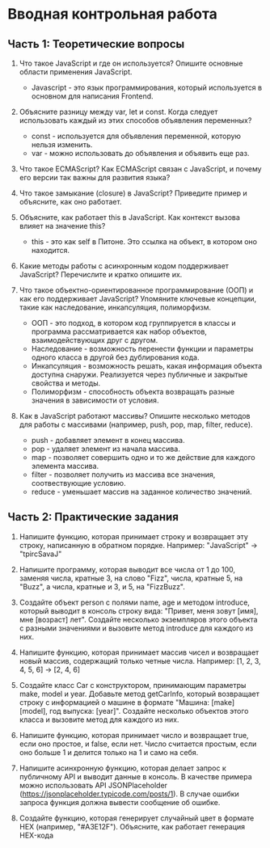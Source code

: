 # Вводная контрольная работа
## Часть 1: Теоретические вопросы

1. Что такое JavaScript и где он используется? Опишите основные области применения JavaScript.
   - Javascript - это язык программирования, который используется в основном для написания Frontend.

2. Объясните разницу между var, let и const. Когда следует использовать каждый из этих способов объявления переменных?
   - const - используется для объявления переменной, которую нельзя изменить.
   - var - можно использовать до объявления и объявить еще раз.

3. Что такое ECMAScript? Как ECMAScript связан с JavaScript, и почему его версии так важны для развития языка?

4. Что такое замыкание (closure) в JavaScript? Приведите пример и объясните, как оно работает.

5. Объясните, как работает this в JavaScript. Как контекст вызова влияет на значение this?
    - this - это как self в Питоне. Это ссылка на объект, в котором оно находится.

6. Какие методы работы с асинхронным кодом поддерживает JavaScript? Перечислите и кратко опишите их.

7. Что такое объектно-ориентированное программирование (ООП) и как его поддерживает JavaScript? Упомяните ключевые концепции, такие как наследование, инкапсуляция, полиморфизм.
    - ООП - это подход, в котором код группируется в классы и программа рассматривается как набор объектов, взаимодействующих друг с другом.
    - Наследование - возможность перенести функции и параметры одного класса в другой без дублирования кода.
    - Инкапсуляция - возможность решать, какая информация объекта доступна снаружи. Реализуется через публичные и закрытые свойства и методы.
    - Полиморфизм - способность объекта возвращать разные значения в зависимости от условия.

8. Как в JavaScript работают массивы? Опишите несколько методов для работы с массивами (например, push, pop, map, filter, reduce).
    - push - добавляет элемент в конец массива.
    - pop - удаляет элемент из начала массива.
    - map - позволяет совершить одно и то же действие для каждого элемента массива.
    - filter - позволяет получить из массива все значения, соотвествующие условию.
    - reduce - уменьшает массив на заданное количество значений.

## Часть 2: Практические задания
1. Напишите функцию, которая принимает строку и возвращает эту строку, написанную в обратном порядке. Например: "JavaScript" → "tpircSavaJ"

2. Напишите программу, которая выводит все числа от 1 до 100, заменяя числа, кратные 3, на слово "Fizz", числа, кратные 5, на "Buzz", а числа, кратные и 3, и 5, на "FizzBuzz".

3. Создайте объект person с полями name, age и методом introduce, который выводит в консоль строку вида: "Привет, меня зовут [имя], мне [возраст] лет". Создайте несколько экземпляров этого объекта с разными значениями и вызовите метод introduce для каждого из них.

4. Напишите функцию, которая принимает массив чисел и возвращает новый массив, содержащий только четные числа. Например: [1, 2, 3, 4, 5, 6] → [2, 4, 6]

5. Создайте класс Car с конструктором, принимающим параметры make, model и year. Добавьте метод getCarInfo, который возвращает строку с информацией о машине в формате "Машина: [make] [model], год выпуска: [year]". Создайте несколько объектов этого класса и вызовите метод для каждого из них.

6. Напишите функцию, которая принимает число и возвращает true, если оно простое, и false, если нет.
Число считается простым, если оно больше 1 и делится только на 1 и само на себя.

7. Напишите асинхронную функцию, которая делает запрос к публичному API и выводит данные в консоль. В качестве примера можно использовать API JSONPlaceholder (https://jsonplaceholder.typicode.com/posts/1). В случае ошибки запроса функция должна вывести сообщение об ошибке.

8. Создайте функцию, которая генерирует случайный цвет в формате HEX (например, "#A3E12F"). Объясните, как работает генерация HEX-кода
